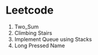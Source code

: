# Leetcode

1.  Two_Sum
70. Climbing Stairs
232. Implement Queue using Stacks
925. Long Pressed Name




